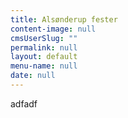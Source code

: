 ```yaml
---
title: Alsønderup fester
content-image: null
cmsUserSlug: ""
permalink: null
layout: default
menu-name: null
date: null
---
```


adfadf